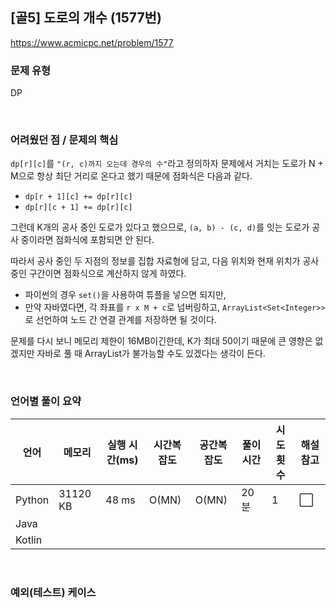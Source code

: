 ## [골5] 도로의 개수 (1577번)

https://www.acmicpc.net/problem/1577

### 문제 유형

DP

<br>

### 어려웠던 점 / 문제의 핵심

`dp[r][c]`를 `"(r, c)까지 오는데 경우의 수"`라고 정의하자 문제에서 거치는 도로가 N + M으로 항상 최단 거리로 온다고 했기 때문에 점화식은 다음과 같다.

- `dp[r + 1][c] += dp[r][c]`
- `dp[r][c + 1] += dp[r][c]`

그런데 K개의 공사 중인 도로가 있다고 했으므로, `(a, b) - (c, d)`를 잇는 도로가 공사 중이라면 점화식에 포함되면 안 된다. 

따라서 공사 중인 두 지점의 정보를 집합 자료형에 담고, 다음 위치와 현재 위치가 공사 중인 구간이면 점화식으로 계산하지 않게 하였다.

- 파이썬의 경우 `set()`을 사용하여 튜플을 넣으면 되지만,
- 만약 자바였다면, 각 좌표를 `r x M + c`로 넘버링하고, `ArrayList<Set<Integer>>`로 선언하여 노드 간 연결 관계를 저장하면 될 것이다.

문제를 다시 보니 메모리 제한이 16MB이긴한데, K가 최대 50이기 때문에 큰 영향은 없겠지만 자바로 풀 때 ArrayList가 불가능할 수도 있겠다는 생각이 든다.

<br>

### 언어별 풀이 요약

| 언어   | 메모리   | 실행 시간(ms) | 시간복잡도 | 공간복잡도 | 풀이 시간 | 시도 횟수 | 해설 참고            |
| ------ | -------- | ------------- | ---------- | ---------- | --------- | --------- | -------------------- |
| Python | 31120 KB | 48 ms         | O(MN)      | O(MN)      | 20분      | 1         | :white_large_square: |
| Java   |          |               |            |            |           |           |                      |
| Kotlin |          |               |            |            |           |           |                      |

<br>

### 예외(테스트) 케이스

```
```

